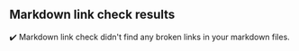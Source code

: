 ## Markdown link check results

:heavy_check_mark: Markdown link check didn't find any broken links in your markdown files.
